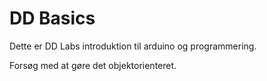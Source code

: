# DD Basics
Dette er DD Labs introduktion til arduino og programmering.

Forsøg med at gøre det objektorienteret.
